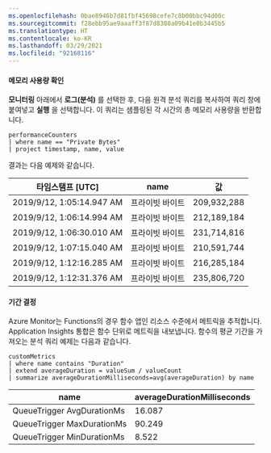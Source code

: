 ```yaml
---
ms.openlocfilehash: 0bae8946b7d81fbf45698cefe7c8b00bbc94d00c
ms.sourcegitcommit: f28ebb95ae9aaaff3f87d8388a09b41e0b3445b5
ms.translationtype: HT
ms.contentlocale: ko-KR
ms.lasthandoff: 03/29/2021
ms.locfileid: "92168116"
---
```

#### <a name="determine-memory-usage"></a>메모리 사용량 확인 

**모니터링** 아래에서 **로그(분석)** 를 선택한 후, 다음 원격 분석 쿼리를 복사하여 쿼리 창에 붙여넣고 **실행** 을 선택합니다. 이 쿼리는 샘플링된 각 시간의 총 메모리 사용량을 반환합니다.

```
performanceCounters
| where name == "Private Bytes"
| project timestamp, name, value
```

결과는 다음 예제와 같습니다.

| 타임스탬프 \[UTC\]          | name          | 값       |
|----------------------------|---------------|-------------|
| 2019/9/12, 1:05:14\.947 AM | 프라이빗 바이트 | 209,932,288 |
| 2019/9/12, 1:06:14\.994 AM | 프라이빗 바이트 | 212,189,184 |
| 2019/9/12, 1:06:30\.010 AM | 프라이빗 바이트 | 231,714,816 |
| 2019/9/12, 1:07:15\.040 AM | 프라이빗 바이트 | 210,591,744 |
| 2019/9/12, 1:12:16\.285 AM | 프라이빗 바이트 | 216,285,184 |
| 2019/9/12, 1:12:31\.376 AM | 프라이빗 바이트 | 235,806,720 |

#### <a name="determine-duration"></a>기간 결정 

Azure Monitor는 Functions의 경우 함수 앱인 리소스 수준에서 메트릭을 추적합니다. Application Insights 통합은 함수 단위로 메트릭을 내보냅니다. 함수의 평균 기간을 가져오는 분석 쿼리 예제는 다음과 같습니다.

```
customMetrics
| where name contains "Duration"
| extend averageDuration = valueSum / valueCount
| summarize averageDurationMilliseconds=avg(averageDuration) by name
```

| name                       | averageDurationMilliseconds |
|----------------------------|-----------------------------|
| QueueTrigger AvgDurationMs | 16\.087                     |
| QueueTrigger MaxDurationMs | 90\.249                     |
| QueueTrigger MinDurationMs | 8\.522                      |

